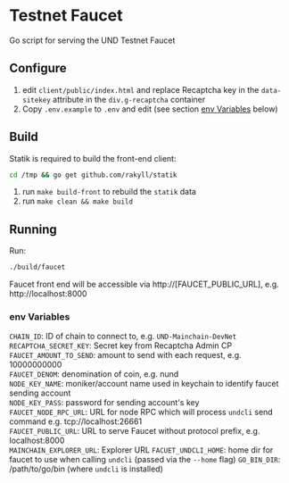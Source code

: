 # Testnet Faucet

Go script for serving the UND Testnet Faucet

## Configure

1. edit `client/public/index.html` and replace Recaptcha key in the `data-sitekey` attribute in the `div.g-recaptcha` container
2. Copy `.env.example` to `.env` and edit (see section [env Variables](#env-Variables) below)

## Build

Statik is required to build the front-end client:

```bash
cd /tmp && go get github.com/rakyll/statik
```

1. run `make build-front` to rebuild the `statik` data
2. run `make clean && make build`

## Running

Run:

```bash
./build/faucet
```

Faucet front end will be accessible via http://[FAUCET_PUBLIC_URL], e.g. http://localhost:8000

### env Variables

`CHAIN_ID`: ID of chain to connect to, e.g. `UND-Mainchain-DevNet`  
`RECAPTCHA_SECRET_KEY`: Secret key from Recaptcha Admin CP  
`FAUCET_AMOUNT_TO_SEND`: amount to send with each request, e.g. 10000000000  
`FAUCET_DENOM`: denomination of coin, e.g. nund  
`NODE_KEY_NAME`: moniker/account name used in keychain to identify faucet sending account  
`NODE_KEY_PASS`: password for sending account's key  
`FAUCET_NODE_RPC_URL`: URL for node RPC which will process `undcli` send command e.g. tcp://localhost:26661  
`FAUCET_PUBLIC_URL`: URL to serve Faucet without protocol prefix, e.g. localhost:8000  
`MAINCHAIN_EXPLORER_URL`: Explorer URL
`FACUET_UNDCLI_HOME`: home dir for faucet to use when calling `undcli` (passed
via the `--home` flag)
`GO_BIN_DIR`: /path/to/go/bin (where `undcli` is installed)

